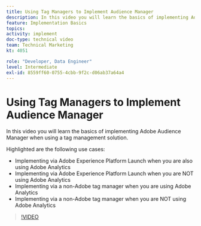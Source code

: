 ```yaml
---
title: Using Tag Managers to Implement Audience Manager
description: In this video you will learn the basics of implementing Adobe Audience Manager when using a tag management solution.
feature: Implementation Basics
topics: 
activity: implement
doc-type: technical video
team: Technical Marketing
kt: 4051

role: "Developer, Data Engineer"
level: Intermediate
exl-id: 8559ff60-0755-4cbb-9f2c-d06ab37a64a4
---
```

# Using Tag Managers to Implement Audience Manager

In this video you will learn the basics of implementing Adobe Audience Manager when using a tag management solution.

Highlighted are the following use cases:

* Implementing via Adobe Experience Platform Launch when you are also using Adobe Analytics
* Implementing via Adobe Experience Platform Launch when you are NOT using Adobe Analytics
* Implementing via a non-Adobe tag manager when you are using Adobe Analytics
* Implementing via a non-Adobe tag manager when you are NOT using Adobe Analytics

>[!VIDEO](https://video.tv.adobe.com/v/29964/?quality=12)
